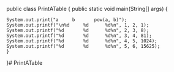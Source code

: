 public class PrintATable
{
	public static void main(String[] args)
	{
	
	System.out.print("a		b		pow(a, b)");
	System.out.printf("\n%d		%d		%d%n", 1, 2, 1);
	System.out.printf("%d		%d		%d%n", 2, 3, 8);
	System.out.printf("%d		%d		%d%n", 3, 4, 81);
	System.out.printf("%d		%d		%d%n", 4, 5, 1024);
	System.out.printf("%d		%d		%d%n", 5, 6, 15625);
	}
}# PrintATable
